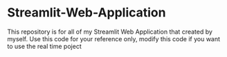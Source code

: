 # Streamlit-Web-Application
This repository is for all of my Streamlit Web Application that created by myself. Use this code for your reference only, modify this code if you want to use the real time poject


